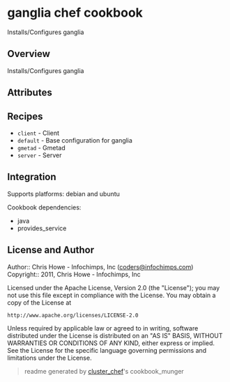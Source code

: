 # ganglia chef cookbook

Installs/Configures ganglia

## Overview

Installs/Configures ganglia

## Attributes


## Recipes 

* `client`                   - Client
* `default`                  - Base configuration for ganglia
* `gmetad`                   - Gmetad
* `server`                   - Server


## Integration

Supports platforms: debian and ubuntu

Cookbook dependencies:
* java
* provides_service


## License and Author

Author::                Chris Howe - Infochimps, Inc (<coders@infochimps.com>)
Copyright::             2011, Chris Howe - Infochimps, Inc

Licensed under the Apache License, Version 2.0 (the "License");
you may not use this file except in compliance with the License.
You may obtain a copy of the License at

    http://www.apache.org/licenses/LICENSE-2.0

Unless required by applicable law or agreed to in writing, software
distributed under the License is distributed on an "AS IS" BASIS,
WITHOUT WARRANTIES OR CONDITIONS OF ANY KIND, either express or implied.
See the License for the specific language governing permissions and
limitations under the License.

> readme generated by [cluster_chef](http://github.com/infochimps/cluster_chef)'s cookbook_munger
